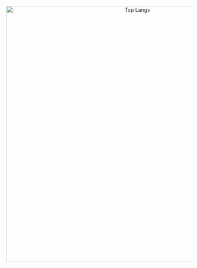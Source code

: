 <div align="center">
  <img alt="Top Langs" width="700px" src="https://user-images.githubusercontent.com/33578715/203927522-6ff1c019-4c58-4e8b-818a-37ddf2567bf5.gif" />
</div>

<!-- <h2 align="center">who is this</h1> 

<div class="whoami">
  <ul>
    <li>
      Working as a web developer mainly coding Ruby, React, Golang and Python.
    </li>
    <li>
      Learning windows low level in my spare time.
    </li>
     <li>
      My projects could be immature, maybe PoC and development'd be halt at my discretion.
    </li>
  </ul>
</div>

<div align="center">
  
  <img alt="Top Langs" height="150px" src="https://github-readme-stats-one-self.vercel.app/api?username=pseuxide&show_icons=true&theme=dracula&count_private=true&border_color=574666&include_all_commits=true" />
  <img alt="github stats" height="150px" src="https://github-readme-stats-one-self.vercel.app/api/top-langs/?username=pseuxide&layout=compact&theme=dracula&border_color=574666" />
  
</div>

 -->
